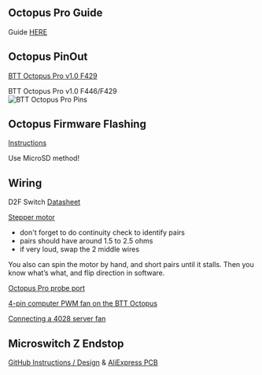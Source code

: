 ## Octopus Pro Guide

Guide [HERE](https://www.makenprint.uk/3d-printing/3d-printing-guides/3d-printer-mainboard-installation-guides/btt-octopus-guides/btt-octopus-pro-guide/)

## Octopus PinOut

[BTT Octopus Pro v1.0 F429](https://teamgloomy.github.io/btt_octopus_pro_1.0_f429_pins.html)

BTT Octopus Pro v1.0 F446/F429  
![BTT Octopus Pro Pins](https://github.com/gourmandos/VoronTrident300/blob/main/images/BIGTREETECH-Octopus-Pro-V1.0-Color-PIN.png?raw=true)

## Octopus Firmware Flashing

[Instructions](https://github.com/VoronDesign/Voron-Documentation/blob/main/build/software/octopus_klipper.md)

Use MicroSD method!

## Wiring

D2F Switch [Datasheet](/images/D2F_DS.pdf)

[Stepper motor](/images/4wireMotor.png)  
- don't forget to do continuity check to identify pairs
- pairs should have around 1.5 to 2.5 ohms
- if very loud, swap the 2 middle wires

You also can spin the motor by hand, and short pairs until it stalls. Then you know what’s what, and flip direction in software.

[Octopus Pro probe port](https://gadgetangel.org/build/electrical/OctopusPro_ProbePort)

[ 4-pin computer PWM fan on the BTT Octopus](https://www.nicksherlock.com/2022/01/driving-a-4-pin-computer-pwm-fan-on-the-btt-octopus-using-klipper/)

[Connecting a 4028 server fan](https://os.ratrig.com/docs/guides/4028/)

## Microswitch Z Endstop 

[GitHub Instructions / Design](https://github.com/VoronDesign/Voron-Hardware/tree/master/Microswitch_Z_Endstop) & [AliExpress PCB](https://www.aliexpress.com/item/1005005223120516.html)